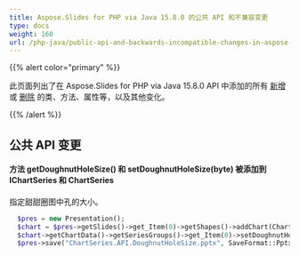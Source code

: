 ```yaml
---
title: Aspose.Slides for PHP via Java 15.8.0 的公共 API 和不兼容变更
type: docs
weight: 160
url: /php-java/public-api-and-backwards-incompatible-changes-in-aspose-slides-for-java-15-8-0/
---
```


{{% alert color="primary" %}} 

此页面列出了在 Aspose.Slides for PHP via Java 15.8.0 API 中添加的所有 [新增](/slides/php-java/public-api-and-backwards-incompatible-changes-in-aspose-slides-for-java-15-8-0/) 或 [删除](/slides/php-java/public-api-and-backwards-incompatible-changes-in-aspose-slides-for-java-15-8-0/) 的类、方法、属性等，以及其他变化。

{{% /alert %}} 
## **公共 API 变更**
#### **方法 getDoughnutHoleSize() 和 setDoughnutHoleSize(byte) 被添加到 IChartSeries 和 ChartSeries**
指定甜甜圈图中孔的大小。

```php
  $pres = new Presentation();
  $chart = $pres->getSlides()->get_Item(0)->getShapes()->addChart(ChartType::Doughnut, 50, 50, 400, 400);
  $chart->getChartData()->getSeriesGroups()->get_Item(0)->setDoughnutHoleSize(90);
  $pres->save("ChartSeries.API.DoughnutHoleSize.pptx", SaveFormat::Pptx);

```
